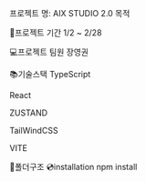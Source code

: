프로젝트 명: AIX STUDIO 2.0
목적

📆프로젝트 기간
1/2 ~ 2/28

💻프로젝트 팀원
장영권

📚기술스택
TypeScript

React

ZUSTAND

TailWindCSS

VITE

🌳폴더구조
💿installation
npm install
